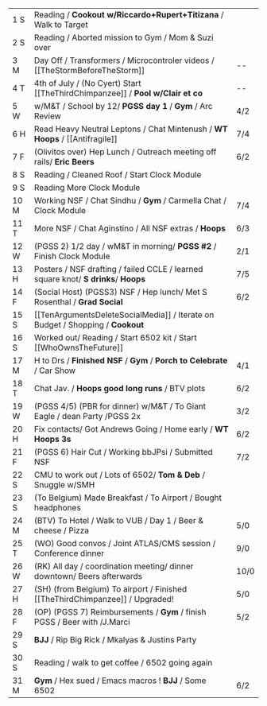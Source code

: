 |      |                                                                                     |      |
| ---- | ----------------------------------------------------------------------------------- | ---- |
| 1  S | Reading / **Cookout w/Riccardo+Rupert+Titizana** / Walk to Target                   |      |
| 2  S | Reading / Aborted mission to Gym / Mom & Suzi over                                  |      |
| 3  M | Day Off / Transformers / Microcontroler videos /  [[TheStormBeforeTheStorm]]        | --   |
| 4  T | 4th of July / (No Cyert) Start [[TheThirdChimpanzee]] / **Pool w/Clair et co**      | --   |
| 5  W | w/M&T / School by 12/ **PGSS day 1** / **Gym** / Arc Review                         | 4/2  |
| 6  H | Read Heavy Neutral Leptons / Chat Mintenush / **WT Hoops** / [[Antifragile]]        | 7/4  |
| 7  F | (Olivitos over) Hep Lunch / Outreach meeting off rails/ **Eric Beers**              | 6/2  |
| 8  S | Reading / Cleaned Roof / Start Clock Module                                         |      |
| 9  S | Reading More Clock Module                                                           |      |
| 10 M | Working NSF / Chat Sindhu / **Gym** / Carmella Chat / Clock Module                  | 7/4  |
| 11 T | More NSF / Chat Aginstino / All NSF extras / **Hoops**                              | 6/3  |
| 12 W | (PGSS 2) 1/2 day / wM&T in morning/ **PGSS #2** / Finish Clock Module               | 2/1  |
| 13 H | Posters / NSF drafting / failed CCLE / learned square knot/ **S drinks**/ **Hoops** | 7/5  |
| 14 F | (Social Host) (PGSS3) NSF / Hep lunch/ Met S Rosenthal / **Grad Social**            | 6/2  |
| 15 S | [[TenArgumentsDeleteSocialMedia]] / Iterate on Budget / Shopping / **Cookout**      |      |
| 16 S | Worked out/ Reading / Start 6502 kit / Start [[WhoOwnsTheFuture]]                   |      |
| 17 M | H to Drs / **Finished NSF** / **Gym** / **Porch to Celebrate** / Car Show           | 4/1  |
| 18 T | Chat Jav. / **Hoops good long runs** / BTV plots                                    | 6/2  |
| 19 W | (PGSS 4/5) (PBR for dinner) w/M&T / To Giant Eagle / dean Party /PGSS 2x            | 3/2  |
| 20 H | Fix contacts/ Got Andrews Going / Home early / **WT Hoops 3s**                      | 6/2  |
| 21 F | (PGSS 6) Hair Cut / Working bbJPsi / Submitted NSF                                  | 7/2  |
| 22 S | CMU to work out / Lots of 6502/ **Tom & Deb** / Snuggle w/SMH                       |      |
| 23 S | (To Belgium) Made Breakfast / To Airport / Bought headphones                        |      |
| 24 M | (BTV) To Hotel / Walk to VUB / Day 1 / Beer & cheese / Pizza                        | 5/0  |
| 25 T | (WO) Good convos / Joint ATLAS/CMS session / Conference dinner                      | 9/0  |
| 26 W | (RK) All day / coordination meeting/ dinner downtown/ Beers afterwards              | 10/0 |
| 27 H | (SH) (from Belgium) To airport / Finished [[TheThirdChimpanzee]] / Upgraded!        | 5/0  |
| 28 F | (OP) (PGSS 7) Reimbursements / **Gym** / finish PGSS / Beer with /J.Marci           | 5/2  |
| 29 S | **BJJ** / Rip Big Rick / Mkalyas & Justins Party                                    |      |
| 30 S | Reading / walk to get coffee / 6502 going again                                     |      |
| 31 M | **Gym** / Hex sued / Emacs macros ! **BJJ** / Some 6502                             | 6/2  |


